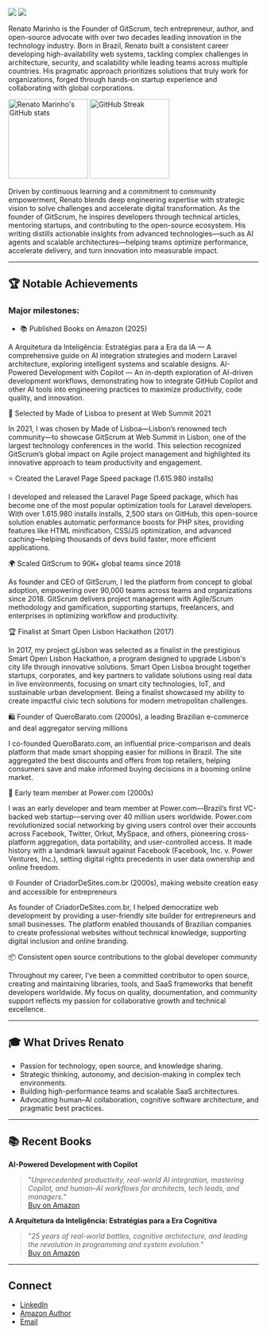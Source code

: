<p align="left">
  <img src="https://img.shields.io/badge/GitHub%20Since-2008-blue?style=flat&logo=github" />
  <a href="https://www.linkedin.com/in/renatomarinho13/">
    <img src="https://img.shields.io/badge/LinkedIn-renatomarinho13-blue?style=flat&logo=linkedin" />
  </a>
</p>

Renato Marinho is the Founder of GitScrum, tech entrepreneur, author, and open-source advocate with over two decades leading innovation in the technology industry. Born in Brazil, Renato built a consistent career developing high-availability web systems, tackling complex challenges in architecture, security, and scalability while leading teams across multiple countries. His pragmatic approach prioritizes solutions that truly work for organizations, forged through hands-on startup experience and collaborating with global corporations.

<p align="left">
  <img src="https://github-readme-stats.vercel.app/api?username=renatomarinho&show_icons=true&theme=dracula&include_all_commits=true&count_private=true" alt="Renato Marinho's GitHub stats" height="160"/>
  <img src="https://streak-stats.demolab.com/?user=renatomarinho&theme=dracula" alt="GitHub Streak" height="160"/>
</p>

Driven by continuous learning and a commitment to community empowerment, Renato blends deep engineering expertise with strategic vision to solve challenges and accelerate digital transformation. As the founder of GitScrum, he inspires developers through technical articles, mentoring startups, and contributing to the open-source ecosystem. His writing distills actionable insights from advanced technologies—such as AI agents and scalable architectures—helping teams optimize performance, accelerate delivery, and turn innovation into measurable impact.

---

## 🏆 Notable Achievements

### Major milestones:

- 📚 Published Books on Amazon (2025)
  
A Arquitetura da Inteligência: Estratégias para a Era da IA — A comprehensive guide on AI integration strategies and modern Laravel architecture, exploring intelligent systems and scalable designs.
AI-Powered Development with Copilot — An in-depth exploration of AI-driven development workflows, demonstrating how to integrate GitHub Copilot and other AI tools into engineering practices to maximize productivity, code quality, and innovation.

🎪 Selected by Made of Lisboa to present at Web Summit 2021

In 2021, I was chosen by Made of Lisboa—Lisbon’s renowned tech community—to showcase GitScrum at Web Summit in Lisbon, one of the largest technology conferences in the world. This selection recognized GitScrum’s global impact on Agile project management and highlighted its innovative approach to team productivity and engagement.

⭐ Created the Laravel Page Speed package (1.615.980 installs)
  
I developed and released the Laravel Page Speed package, which has become one of the most popular optimization tools for Laravel developers. With over 1.615.980 installs installs, 2,500 stars on GitHub, this open-source solution enables automatic performance boosts for PHP sites, providing features like HTML minification, CSS/JS optimization, and advanced caching—helping thousands of devs build faster, more efficient applications.

🌍 Scaled GitScrum to 90K+ global teams since 2018
  
As founder and CEO of GitScrum, I led the platform from concept to global adoption, empowering over 90,000 teams across teams and organizations since 2018. GitScrum delivers project management with Agile/Scrum methodology and gamification, supporting startups, freelancers, and enterprises in optimizing workflow and productivity.

🏆 Finalist at Smart Open Lisbon Hackathon (2017)
  
In 2017, my project gLisbon was selected as a finalist in the prestigious Smart Open Lisbon Hackathon, a program designed to upgrade Lisbon's city life through innovative solutions. Smart Open Lisboa brought together startups, corporates, and key partners to validate solutions using real data in live environments, focusing on smart city technologies, IoT, and sustainable urban development. Being a finalist showcased my ability to create impactful civic tech solutions for modern metropolitan challenges.

🛍️ Founder of QueroBarato.com (2000s), a leading Brazilian e-commerce and deal aggregator serving millions
  
I co-founded QueroBarato.com, an influential price-comparison and deals platform that made smart shopping easier for millions in Brazil. The site aggregated the best discounts and offers from top retailers, helping consumers save and make informed buying decisions in a booming online market.

💼 Early team member at Power.com (2000s)
  
I was an early developer and team member at Power.com—Brazil’s first VC-backed web startup—serving over 40 million users worldwide. Power.com revolutionized social networking by giving users control over their accounts across Facebook, Twitter, Orkut, MySpace, and others, pioneering cross-platform aggregation, data portability, and user-controlled access. It made history with a landmark lawsuit against Facebook (Facebook, Inc. v. Power Ventures, Inc.), setting digital rights precedents in user data ownership and online freedom.

🌐 Founder of CriadorDeSites.com.br (2000s), making website creation easy and accessible for entrepreneurs

As founder of CriadorDeSites.com.br, I helped democratize web development by providing a user-friendly site builder for entrepreneurs and small businesses. The platform enabled thousands of Brazilian companies to create professional websites without technical knowledge, supporting digital inclusion and online branding.

📦 Consistent open source contributions to the global developer community
  
Throughout my career, I’ve been a committed contributor to open source, creating and maintaining libraries, tools, and SaaS frameworks that benefit developers worldwide. My focus on quality, documentation, and community support reflects my passion for collaborative growth and technical excellence.

---

## 🎓 What Drives Renato

- Passion for technology, open source, and knowledge sharing.
- Strategic thinking, autonomy, and decision-making in complex tech environments.
- Building high-performance teams and scalable SaaS architectures.
- Advocating human–AI collaboration, cognitive software architecture, and pragmatic best practices.

---

## 📚 Recent Books

**AI-Powered Development with Copilot**  
> "_Unprecedented productivity, real-world AI integration, mastering Copilot, and human–AI workflows for architects, tech leads, and managers._"  
[Buy on Amazon](https://www.amazon.com/-/pt/dp/B0FVS5716P)  

**A Arquitetura da Inteligência: Estratégias para a Era Cognitiva**  
> "_25 years of real-world battles, cognitive architecture, and leading the revolution in programming and system evolution._"  
[Buy on Amazon](https://www.amazon.com/-/pt/dp/B0FRYQ59MV)  

---

## Connect

- [LinkedIn](https://www.linkedin.com/in/renatomarinho13/)
- [Amazon Author](https://www.amazon.com/-/pt/Renato-Marinho/e/B0FVSFG1DJ)
- [Email](mailto:renato.marinho@gitscrum.com)


